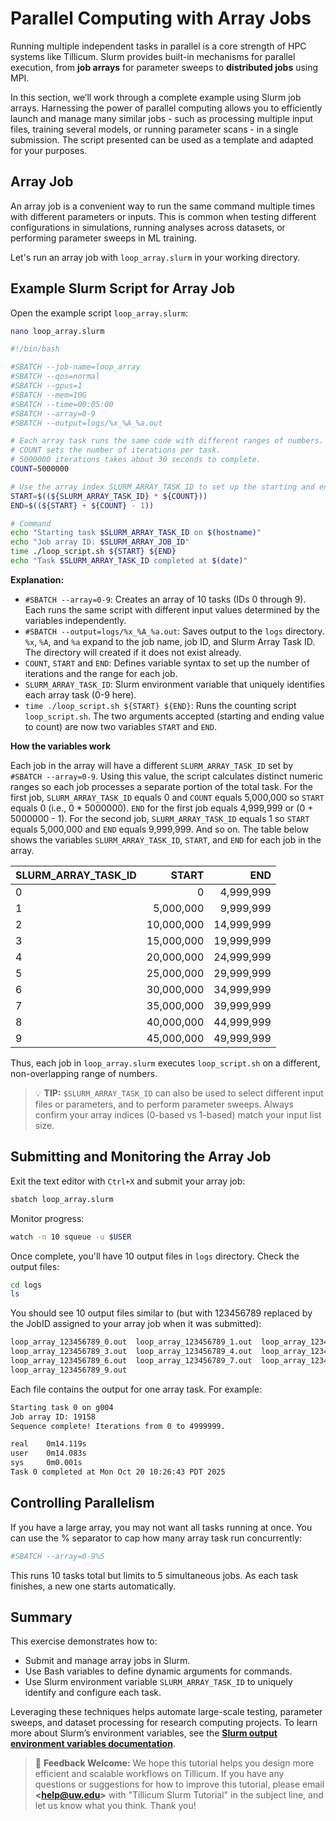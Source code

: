 # Parallel Computing with Array Jobs

Running multiple independent tasks in parallel is a core strength of HPC systems like Tillicum. Slurm provides built-in mechanisms for parallel execution, from **job arrays** for parameter sweeps to **distributed jobs** using MPI.

In this section, we’ll work through a complete example using Slurm job arrays. Harnessing the power of parallel computing allows you to efficiently launch and manage many similar jobs - such as processing multiple input files, training several models, or running parameter scans - in a single submission. The script presented can be used as a template and adapted for your purposes.

## Array Job

An array job is a convenient way to run the same command multiple times with different parameters or inputs.
This is common when testing different configurations in simulations, running analyses across datasets, or performing parameter sweeps in ML training.

Let's run an array job with `loop_array.slurm` in your working directory.

## Example Slurm Script for Array Job

Open the example script `loop_array.slurm`:

```bash
nano loop_array.slurm
```

```bash
#!/bin/bash

#SBATCH --job-name=loop_array
#SBATCH --qos=normal
#SBATCH --gpus=1
#SBATCH --mem=10G
#SBATCH --time=00:05:00
#SBATCH --array=0-9
#SBATCH --output=logs/%x_%A_%a.out

# Each array task runs the same code with different ranges of numbers.
# COUNT sets the number of iterations per task.
# 5000000 iterations takes about 30 seconds to complete.
COUNT=5000000

# Use the array index SLURM_ARRAY_TASK_ID to set up the starting and ending point for each task.
START=$((${SLURM_ARRAY_TASK_ID} * ${COUNT}))
END=$((${START} + ${COUNT} - 1))

# Command
echo "Starting task $SLURM_ARRAY_TASK_ID on $(hostname)"
echo "Job array ID: $SLURM_ARRAY_JOB_ID"
time ./loop_script.sh ${START} ${END}
echo "Task $SLURM_ARRAY_TASK_ID completed at $(date)"
```

**Explanation:**
- `#SBATCH --array=0-9`: Creates an array of 10 tasks (IDs 0 through 9). Each runs the same script with different input values determined by the variables independently.
- `#SBATCH --output=logs/%x_%A_%a.out`: Saves output to the `logs` directory. `%x`, `%A`, and `%a` expand to the job name, job ID, and Slurm Array Task ID. <br> The directory will created if it does not exist already. 
- `COUNT`, `START` and `END`: Defines variable syntax to set up the number of iterations and the range for each job.
- `SLURM_ARRAY_TASK_ID`: Slurm environment variable that uniquely identifies each array task (0-9 here).
- `time ./loop_script.sh ${START} ${END}`: Runs the counting script `loop_script.sh`. The two arguments accepted (starting and ending value to count) are now two variables `START` and `END`.

**How the variables work**

Each job in the array will have a different `SLURM_ARRAY_TASK_ID` set by `#SBATCH --array=0-9`.
Using this value, the script calculates distinct numeric ranges so each job processes a separate portion of the total task.
For the first job, `SLURM_ARRAY_TASK_ID` equals 0 and `COUNT` equals 5,000,000 so `START` equals 0 (i.e., 0 * 5000000). `END` for the first job equals 4,999,999 or (0 + 5000000 - 1).
For the second job, `SLURM_ARRAY_TASK_ID` equals 1 so `START` equals 5,000,000 and `END` equals 9,999,999. And so on. 
The table below shows the variables `SLURM_ARRAY_TASK_ID`, `START`, and `END` for each job in the array.

| SLURM_ARRAY_TASK_ID | START | END |
| :- | -: | -: |
| 0 | 0 | 4,999,999 |
| 1 |  5,000,000 |  9,999,999 |
| 2 | 10,000,000 | 14,999,999 |
| 3 | 15,000,000 | 19,999,999 |
| 4 | 20,000,000 | 24,999,999 |
| 5 | 25,000,000 | 29,999,999 |
| 6 | 30,000,000 | 34,999,999 |
| 7 | 35,000,000 | 39,999,999 |
| 8 | 40,000,000 | 44,999,999 |
| 9 | 45,000,000 | 49,999,999 |

Thus, each job in `loop_array.slurm` executes `loop_script.sh` on a different, non-overlapping range of numbers. 

> 💡 **TIP:** `$SLURM_ARRAY_TASK_ID` can also be used to select different input files or parameters, and to perform parameter sweeps. Always confirm your array indices (0-based vs 1-based) match your input list size.

## Submitting and Monitoring the Array Job

Exit the text editor with `Ctrl+X` and submit your array job:

```bash
sbatch loop_array.slurm
```

Monitor progress:

```bash
watch -n 10 squeue -u $USER
```

Once complete, you'll have 10 output files in `logs` directory. Check the output files:

```bash
cd logs
ls
```

You should see 10 output files similar to (but with 123456789 replaced by the JobID assigned to your array job when it was submitted):

```bash
loop_array_123456789_0.out  loop_array_123456789_1.out  loop_array_123456789_2.out
loop_array_123456789_3.out  loop_array_123456789_4.out  loop_array_123456789_5.out
loop_array_123456789_6.out  loop_array_123456789_7.out  loop_array_123456789_8.out
loop_array_123456789_9.out
```

Each file contains the output for one array task. For example:

```bash
Starting task 0 on g004
Job array ID: 19158
Sequence complete! Iterations from 0 to 4999999.

real    0m14.119s
user    0m14.083s
sys     0m0.001s
Task 0 completed at Mon Oct 20 10:26:43 PDT 2025
```

## Controlling Parallelism

If you have a large array, you may not want all tasks running at once. You can use the % separator to cap how many array task run concurrently:

```bash
#SBATCH --array=0-9%5
```

This runs 10 tasks total but limits to 5 simultaneous jobs. As each task finishes, a new one starts automatically.

## Summary

This exercise demonstrates how to:

* Submit and manage array jobs in Slurm.
* Use Bash variables to define dynamic arguments for commands.
* Use Slurm environment variable `SLURM_ARRAY_TASK_ID` to uniquely identify and configure each task.

Leveraging these techniques helps automate large-scale testing, parameter sweeps, and dataset processing for research computing projects. To learn more about Slurm’s environment variables, see the [**Slurm output environment variables documentation**](https://slurm.schedmd.com/sbatch.html#SECTION_OUTPUT-ENVIRONMENT-VARIABLES).

> 💬 **Feedback Welcome:**
> We hope this tutorial helps you design more efficient and scalable workflows on Tillicum. If you have any questions or suggestions for how to improve this tutorial, please email **\<help@uw.edu\>** with "Tillicum Slurm Tutorial" in the subject line, and let us know what you think. Thank you!
